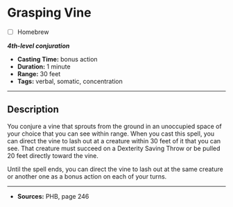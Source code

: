 # Grasping Vine
- [ ] Homebrew

***4th-level conjuration***
- **Casting Time:** bonus action
- **Duration:** 1 minute
- **Range:** 30 feet
- **Tags:** verbal, somatic, concentration

---

## Description
You conjure a vine that sprouts from the ground in an unoccupied space of your choice that you can see within range.
When you cast this spell, you can direct the vine to lash out at a creature within 30 feet of it that you can see.
That creature must succeed on a Dexterity Saving Throw or be pulled 20 feet directly toward the vine.

Until the spell ends, you can direct the vine to lash out at the same creature or another one as a bonus action on each of your turns.

---

- **Sources:** PHB, page 246
